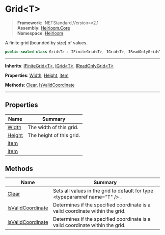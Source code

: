 # Grid\<T>

> **Framework**: .NETStandard,Version=v2.1  
> **Assembly**: [Heirloom.Core][0]  
> **Namespace**: [Heirloom][0]  

A finite grid (bounded by size) of values.

```cs
public sealed class Grid<T> : IFiniteGrid<T>, IGrid<T>, IReadOnlyGrid<T>
```

--------------------------------------------------------------------------------

**Inherits**: [IFiniteGrid\<T>][1], [IGrid\<T>][2], [IReadOnlyGrid\<T>][3]

**Properties**: [Width][4], [Height][5], [Item][6]

**Methods**: [Clear][7], [IsValidCoordinate][8]

--------------------------------------------------------------------------------

## Properties

| Name        | Summary                  |
|-------------|--------------------------|
| [Width][4]  | The width of this grid.  |
| [Height][5] | The height of this grid. |
| [Item][6]   |                          |
| [Item][6]   |                          |

## Methods

| Name                   | Summary                                                                       |
|------------------------|-------------------------------------------------------------------------------|
| [Clear][7]             | Sets all values in the grid to default for type \<typeparamref name="T" /> .  |
| [IsValidCoordinate][8] | Determines if the specified coordinate is a valid coordinate within the grid. |
| [IsValidCoordinate][8] | Determines if the specified coordinate is a valid coordinate within the grid. |

[0]: ..\Heirloom.Core.md
[1]: Heirloom.IFiniteGrid[T].md
[2]: Heirloom.IGrid[T].md
[3]: Heirloom.IReadOnlyGrid[T].md
[4]: Heirloom.Grid[T].Width.md
[5]: Heirloom.Grid[T].Height.md
[6]: Heirloom.Grid[T].Item.md
[7]: Heirloom.Grid[T].Clear.md
[8]: Heirloom.Grid[T].IsValidCoordinate.md
